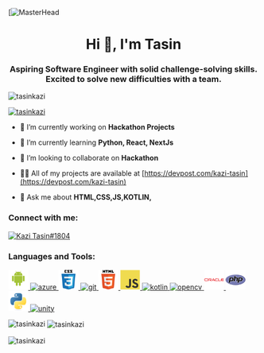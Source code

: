 [![MasterHead](https://wallpapercave.com/w/wp3082255)
<h1 align="center">Hi 👋, I'm Tasin</h1>
<h3 align="center">Aspiring Software Engineer with solid challenge-solving skills. Excited to solve new difficulties with a team.</h3>

<p align="left"> <img src="https://komarev.com/ghpvc/?username=tasinkazi&label=Profile%20views&color=0e75b6&style=flat" alt="tasinkazi" /> </p>

<p align="left"> <a href="https://github.com/ryo-ma/github-profile-trophy"><img src="https://github-profile-trophy.vercel.app/?username=tasinkazi" alt="tasinkazi" /></a> </p>

- 🔭 I’m currently working on **Hackathon Projects**

- 🌱 I’m currently learning **Python, React, NextJs**

- 👯 I’m looking to collaborate on **Hackathon**

- 👨‍💻 All of my projects are available at [https://devpost.com/kazi-tasin](https://devpost.com/kazi-tasin)

- 💬 Ask me about **HTML,CSS,JS,KOTLIN,**

<h3 align="left">Connect with me:</h3>
<p align="left">
<a href="https://discord.gg/Kazi Tasin#1804" target="blank"><img align="center" src="https://raw.githubusercontent.com/rahuldkjain/github-profile-readme-generator/master/src/images/icons/Social/discord.svg" alt="Kazi Tasin#1804" height="30" width="40" /></a>
</p>

<h3 align="left">Languages and Tools:</h3>
<p align="left"> <a href="https://developer.android.com" target="_blank" rel="noreferrer"> <img src="https://raw.githubusercontent.com/devicons/devicon/master/icons/android/android-original-wordmark.svg" alt="android" width="40" height="40"/> </a> <a href="https://azure.microsoft.com/en-in/" target="_blank" rel="noreferrer"> <img src="https://www.vectorlogo.zone/logos/microsoft_azure/microsoft_azure-icon.svg" alt="azure" width="40" height="40"/> </a> <a href="https://www.w3schools.com/css/" target="_blank" rel="noreferrer"> <img src="https://raw.githubusercontent.com/devicons/devicon/master/icons/css3/css3-original-wordmark.svg" alt="css3" width="40" height="40"/> </a> <a href="https://git-scm.com/" target="_blank" rel="noreferrer"> <img src="https://www.vectorlogo.zone/logos/git-scm/git-scm-icon.svg" alt="git" width="40" height="40"/> </a> <a href="https://www.w3.org/html/" target="_blank" rel="noreferrer"> <img src="https://raw.githubusercontent.com/devicons/devicon/master/icons/html5/html5-original-wordmark.svg" alt="html5" width="40" height="40"/> </a> <a href="https://developer.mozilla.org/en-US/docs/Web/JavaScript" target="_blank" rel="noreferrer"> <img src="https://raw.githubusercontent.com/devicons/devicon/master/icons/javascript/javascript-original.svg" alt="javascript" width="40" height="40"/> </a> <a href="https://kotlinlang.org" target="_blank" rel="noreferrer"> <img src="https://www.vectorlogo.zone/logos/kotlinlang/kotlinlang-icon.svg" alt="kotlin" width="40" height="40"/> </a> <a href="https://opencv.org/" target="_blank" rel="noreferrer"> <img src="https://www.vectorlogo.zone/logos/opencv/opencv-icon.svg" alt="opencv" width="40" height="40"/> </a> <a href="https://www.oracle.com/" target="_blank" rel="noreferrer"> <img src="https://raw.githubusercontent.com/devicons/devicon/master/icons/oracle/oracle-original.svg" alt="oracle" width="40" height="40"/> </a> <a href="https://www.php.net" target="_blank" rel="noreferrer"> <img src="https://raw.githubusercontent.com/devicons/devicon/master/icons/php/php-original.svg" alt="php" width="40" height="40"/> </a> <a href="https://www.python.org" target="_blank" rel="noreferrer"> <img src="https://raw.githubusercontent.com/devicons/devicon/master/icons/python/python-original.svg" alt="python" width="40" height="40"/> </a> <a href="https://unity.com/" target="_blank" rel="noreferrer"> <img src="https://www.vectorlogo.zone/logos/unity3d/unity3d-icon.svg" alt="unity" width="40" height="40"/> </a> </p>

<p><img align="left" src="https://github-readme-stats.vercel.app/api/top-langs?username=tasinkazi&show_icons=true&theme=dracula&locale=en&layout=compact" alt="tasinkazi" /></p>

<p>&nbsp;<img align="center" src="https://github-readme-stats.vercel.app/api?username=tasinkazi&show_icons=true&locale=en" alt="tasinkazi" /></p>

<p><img align="center" src="https://github-readme-streak-stats.herokuapp.com/?user=tasinkazi&" alt="tasinkazi" /></p>

